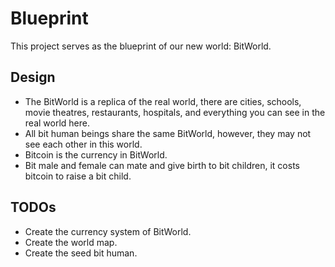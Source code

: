 # Blueprint

This project serves as the blueprint of our new world: BitWorld. 

## Design
- The BitWorld is a replica of the real world, there are cities, schools, movie theatres, restaurants, hospitals, and everything you can see in the real world here. 
- All bit human beings share the same BitWorld, however, they may not see each other in this world. 
- Bitcoin is the currency in BitWorld. 
- Bit male and female can mate and give birth to bit children, it costs bitcoin to raise a bit child. 

## TODOs
- Create the currency system of BitWorld. 
- Create the world map. 
- Create the seed bit human. 
